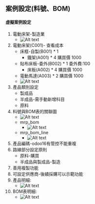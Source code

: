 ## 案例設定(料號、BOM)
#### 虛擬案例設定
1. 電動床架-製造業
   + ![Alt text](https://github.com/ksharry/odoo-repository/blob/main/pic/A2101.png?raw=true)
2. 電動床架(C001)- 查看成本
   + 床框-自製(B001) * 1 
     + 鐵架(A001) * 4 購買價 1000
   + 貼布床板-委外(B002) * 1  委外費:100
     + 床板(A002) * 4 購買價 1000
   + 電動馬達(A003) * 2  購買價 1000
   + ![Alt text](https://github.com/ksharry/odoo-repository/blob/main/pic/A2108.png?raw=true)
3. 產品類別設定
   + 製成品
   + 半成品-需手動新增科目
   + 原料
4. 料號與BOM表的關聯圖
   + ![Alt text](https://github.com/ksharry/odoo-repository/blob/main/pic/A2104.png?raw=true)
   + mrp_bom
     + ![Alt text](https://github.com/ksharry/odoo-repository/blob/main/pic/A2102.png?raw=true)
   + mrp_bom_line
     + ![Alt text](https://github.com/ksharry/odoo-repository/blob/main/pic/A2107.png?raw=true)
5. 產品編碼-odoo16有管控不能重複
6. 路線部分設定原則
   + 原料-購買
   + 半成品與製成品-製造
7. 善用複製功能
8. 可設定供應商-後續採購可以示範功能
9. 產品明細:
   + ![Alt text](https://github.com/ksharry/odoo-repository/blob/main/pic/A2105.png?raw=true)
10. BOM表明細:
    + ![Alt text](https://github.com/ksharry/odoo-repository/blob/main/pic/A2106.png?raw=true)
